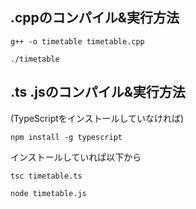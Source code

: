 ## .cppのコンパイル&実行方法
```
g++ -o timetable timetable.cpp
```
```
./timetable
```

## .ts .jsのコンパイル&実行方法
(TypeScriptをインストールしていなければ)
```
npm install -g typescript
```
インストールしていれば以下から
```
tsc timetable.ts
```
```
node timetable.js
```
